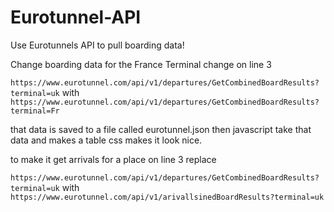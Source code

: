 # Eurotunnel-API
Use Eurotunnels API to pull boarding data!


Change boarding data for the France Terminal change on line 3

`https://www.eurotunnel.com/api/v1/departures/GetCombinedBoardResults?terminal=uk`
with
`https://www.eurotunnel.com/api/v1/departures/GetCombinedBoardResults?terminal=Fr`

that data is saved to a file called eurotunnel.json then javascript take that data and makes a table css makes it look nice.

to make it get arrivals for a place on line 3 replace 

`https://www.eurotunnel.com/api/v1/departures/GetCombinedBoardResults?terminal=uk`
with
`https://www.eurotunnel.com/api/v1/arivallsinedBoardResults?terminal=uk`
